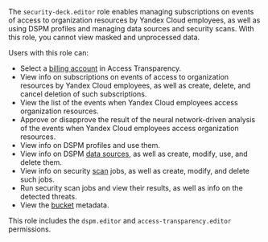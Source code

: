The `security-deck.editor` role enables managing subscriptions on events of access to organization resources by Yandex Cloud employees, as well as using DSPM profiles and managing data sources and security scans. With this role, you cannot view masked and unprocessed data.

Users with this role can:
* Select a [billing account](../../billing/concepts/billing-account.md) in Access Transparency.
* View info on subscriptions on events of access to organization resources by Yandex Cloud employees, as well as create, delete, and cancel deletion of such subscriptions.
* View the list of the events when Yandex Cloud employees access organization resources.
* Approve or disapprove the result of the neural network-driven analysis of the events when Yandex Cloud employees access organization resources.
* View info on DSPM profiles and use them.
* View info on DSPM [data sources](../../security-deck/concepts/dspm.md#data-source), as well as create, modify, use, and delete them.
* View info on security [scan](../../security-deck/concepts/dspm.md#scanning) jobs, as well as create, modify, and delete such jobs.
* Run security scan jobs and view their results, as well as info on the detected threats.
* View the [bucket](../../storage/concepts/bucket.md) metadata.

This role includes the `dspm.editor` and `access-transparency.editor` permissions.
